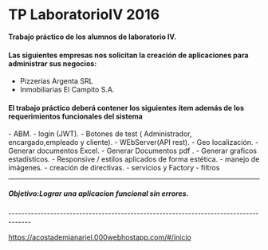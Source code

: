 TP LaboratorioIV 2016
========================================


**Trabajo práctico  de los alumnos de laboratorio IV.**

<h4>Las siguientes empresas nos solicitan la creación de aplicaciones para administrar sus negocios:</h4>

  - Pizzerías Argenta SRL
  - Inmobiliarias El Campito  S.A.


<h4>El trabajo práctico deberá contener los siguientes ítem además de los requerimientos funcionales del sistema</h4>
 - ABM.
 - login (JWT).
 - Botones de test ( Administrador, encargado,empleado y cliente).
 - WEbServer(API rest).
 - Geo localización.
 - Generar documentos Excel.
 - Generar Documentos pdf .
 - Generar graficos estadísticos.
 - Responsive / estilos aplicados de forma estética.
 - manejo de imágenes.
 - creación de directivas.
 - servicios y Factory
 - filtros

-------------------------------------------------------------------------------------
<h5>Objetivo:Lograr una aplicacion funcional sin errores.</h5>
-------------------------------------------------------------------------------------


https://acostademianariel.000webhostapp.com/#/inicio







